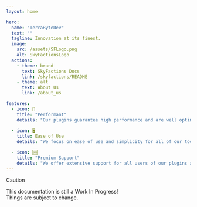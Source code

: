 ```yaml
---
layout: home

hero:
  name: "TerraByteDev"
  text: ""
  tagline: Innovation at its finest.
  image:
    src: /assets/SFLogo.png
    alt: SkyFactionsLogo
  actions:
    - theme: brand
      text: SkyFactions Docs
      link: /skyfactions/README
    - theme: alt
      text: About Us
      link: /about_us

features:
  - icon: 🚀
    title: "Performant"
    details: "Our plugins guarantee high performance and are well optimised."
  
  - icon: 🖥️
    title: Ease of Use
    details: "We focus on ease of use and simplicity for all of our tools."

  - icon: 🆘
    title: "Premium Support"
    details: "We offer extensive support for all users of our plugins and tools."
---
```


> [!CAUTION]
> This documentation is still a Work In Progress!\
> Things are subject to change.
